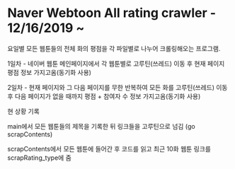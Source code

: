 # Naver Webtoon All rating crawler - 12/16/2019 ~

요일별 모든 웹툰들의 전체 화의 평점을 각 파일별로 나누어 크롤링해오는 프로그램.

1일차 - 네이버 웹툰 메인페이지에서 각 웹툰별로 고루틴(쓰레드) 이동 후 현재 페이지 평점 정보 가지고옴(동기화 사용)

2일차 - 현재 페이지와 그 다음 페이지를 무한 반복하여 모든 화를 고루틴(쓰레드) 이동 후 다음 페이지가 없을 때까지 평점 + 참여자 수 정보 가지고옴(동기화 사용)

현 상황 기록 

main에서 모든 웹툰들의 제목을 기록한 뒤 링크들을 고루틴으로 넘김
(go scrapContents)

scrapContents에서 모든 웹툰에 들어간 후 코드를 읽고 최근 10화 웹툰 링크를 
scrapRating_type에 줌 



